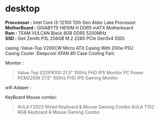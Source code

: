 # desktop

**Proccessor :** Intel Core i3-12100 12th Gen Alder Lake Processor\
**MotherBoard :** GIGABYTE H610M H DDR5 mATX Motherboard \
**Ram :** TEAM VULCAN Black 8GB DDR5 5200MHz\
**SSD :** Geil Zenith P3L 256GB M.2 2280 PCIe Gen3x4 SSD\

casing :Value-Top V200CW Micro ATX Casing With 200w PSU\
Casing Cooler :Deepcool XFAN 80 Case Cooling Fan\

Monitor :
 > Value-Top S22IFR100 21.5" 100Hz FHD IPS Monitor
 > PC Power PCM22GW 21.5" 100Hz FHD IPS Gaming Monitor
  
wifi Adaper :

KeyBoard Mouse combo:
 > AULA F2023 Wired Keyboard & Mouse Gaming Combo
 > AULA T102 RGB Keyboard & Mouse Gaming Combo
